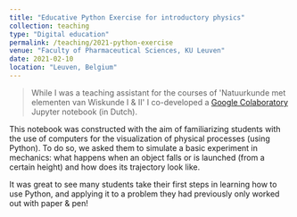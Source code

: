 ```yaml
---
title: "Educative Python Exercise for introductory physics"
collection: teaching
type: "Digital education"
permalink: /teaching/2021-python-exercise
venue: "Faculty of Pharmaceutical Sciences, KU Leuven"
date: 2021-02-10
location: "Leuven, Belgium"
---
```


> While I was a teaching assistant for the courses of 'Natuurkunde met elementen van Wiskunde I & II' I co-developed a [Google Colaboratory](https://colab.google) Jupyter notebook (in Dutch).

This notebook was constructed with the aim of familiarizing students with the use of computers for the visualization of physical processes (using Python).
To do so, we asked them to simulate a basic experiment in mechanics: what happens when an object falls or is launched (from a certain height) and how does its trajectory look like.

It was great to see many students take their first steps in learning how to use Python, and applying it to a problem they had previously only worked out with paper & pen!
